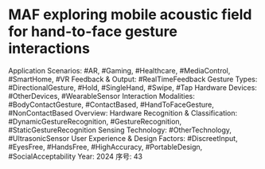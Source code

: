 # MAF exploring mobile acoustic field for hand-to-face gesture interactions

Application Scenarios: #AR, #Gaming, #Healthcare, #MediaControl, #SmartHome, #VR
Feedback & Output: #RealTimeFeedback
Gesture Types: #DirectionalGesture, #Hold, #SingleHand, #Swipe, #Tap
Hardware Devices: #OtherDevices, #WearableSensor
Interaction Modalities: #BodyContactGesture, #ContactBased, #HandToFaceGesture, #NonContactBased
Overview: Hardware
Recognition & Classification: #DynamicGestureRecognition, #GestureRecognition, #StaticGestureRecognition
Sensing Technology: #OtherTechnology, #UltrasonicSensor
User Experience & Design Factors: #DiscreetInput, #EyesFree, #HandsFree, #HighAccuracy, #PortableDesign, #SocialAcceptability
Year: 2024
序号: 43